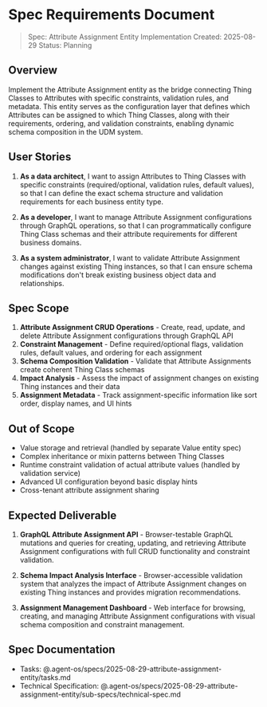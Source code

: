 # Spec Requirements Document

> Spec: Attribute Assignment Entity Implementation
> Created: 2025-08-29
> Status: Planning

## Overview

Implement the Attribute Assignment entity as the bridge connecting Thing Classes to Attributes with specific constraints, validation rules, and metadata. This entity serves as the configuration layer that defines which Attributes can be assigned to which Thing Classes, along with their requirements, ordering, and validation constraints, enabling dynamic schema composition in the UDM system.

## User Stories

1. **As a data architect**, I want to assign Attributes to Thing Classes with specific constraints (required/optional, validation rules, default values), so that I can define the exact schema structure and validation requirements for each business entity type.

2. **As a developer**, I want to manage Attribute Assignment configurations through GraphQL operations, so that I can programmatically configure Thing Class schemas and their attribute requirements for different business domains.

3. **As a system administrator**, I want to validate Attribute Assignment changes against existing Thing instances, so that I can ensure schema modifications don't break existing business object data and relationships.

## Spec Scope

1. **Attribute Assignment CRUD Operations** - Create, read, update, and delete Attribute Assignment configurations through GraphQL API
2. **Constraint Management** - Define required/optional flags, validation rules, default values, and ordering for each assignment
3. **Schema Composition Validation** - Validate that Attribute Assignments create coherent Thing Class schemas
4. **Impact Analysis** - Assess the impact of assignment changes on existing Thing instances and their data
5. **Assignment Metadata** - Track assignment-specific information like sort order, display names, and UI hints

## Out of Scope

- Value storage and retrieval (handled by separate Value entity spec)
- Complex inheritance or mixin patterns between Thing Classes
- Runtime constraint validation of actual attribute values (handled by validation service)
- Advanced UI configuration beyond basic display hints
- Cross-tenant attribute assignment sharing

## Expected Deliverable

1. **GraphQL Attribute Assignment API** - Browser-testable GraphQL mutations and queries for creating, updating, and retrieving Attribute Assignment configurations with full CRUD functionality and constraint validation.

2. **Schema Impact Analysis Interface** - Browser-accessible validation system that analyzes the impact of Attribute Assignment changes on existing Thing instances and provides migration recommendations.

3. **Assignment Management Dashboard** - Web interface for browsing, creating, and managing Attribute Assignment configurations with visual schema composition and constraint management.

## Spec Documentation

- Tasks: @.agent-os/specs/2025-08-29-attribute-assignment-entity/tasks.md
- Technical Specification: @.agent-os/specs/2025-08-29-attribute-assignment-entity/sub-specs/technical-spec.md